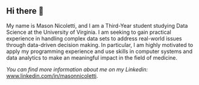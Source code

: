 ## Hi there 👋

My name is Mason Nicoletti, and I am a Third-Year student studying Data Science at the University of Virginia. I am seeking to gain practical experience in handling complex data sets to address real-world issues through data-driven decision making. In particular, I am highly motivated to apply my programming experience and use skills in computer systems and data analytics to make an meaningful impact in the field of medicine.

*You can find more information about me on my Linkedin:* www.linkedin.com/in/masonnicoletti.
<!--
**masonnicoletti1/masonnicoletti1** is a ✨ _special_ ✨ repository because its `README.md` (this file) appears on your GitHub profile.

Here are some ideas to get you started:

- 🔭 I’m currently working on ...
- 🌱 I’m currently learning ...
- 👯 I’m looking to collaborate on ...
- 🤔 I’m looking for help with ...
- 💬 Ask me about ...
- 📫 How to reach me: ...
- 😄 Pronouns: ...
- ⚡ Fun fact: ...
-->
